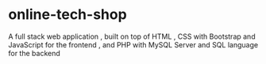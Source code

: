 # online-tech-shop
A full stack web application , built on top of HTML , CSS with Bootstrap and JavaScript for the frontend , and PHP with MySQL Server and SQL language for the backend

